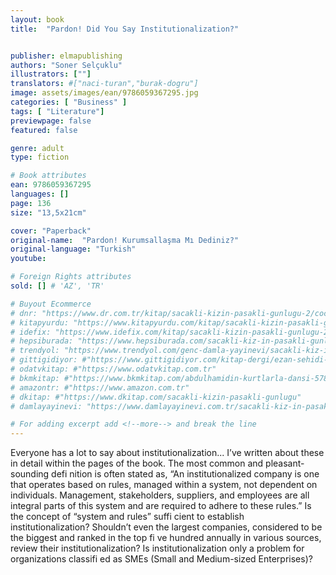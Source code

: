 ```yaml
---
layout: book
title:  "Pardon! Did You Say Institutionalization?"


publisher: elmapublishing
authors: "Soner Selçuklu"
illustrators: [""]
translators: #["naci-turan","burak-dogru"]
image: assets/images/ean/9786059367295.jpg
categories: [ "Business" ]
tags: [ "Literature"]
previewpage: false
featured: false

genre: adult
type: fiction

# Book attributes
ean: 9786059367295
languages: []
page: 136
size: "13,5x21cm"

cover: "Paperback"
original-name:  "Pardon! Kurumsallaşma Mı Dediniz?"
original-language: "Turkish"
youtube:

# Foreign Rights attributes
sold: [] # 'AZ', 'TR'

# Buyout Ecommerce
# dnr: "https://www.dr.com.tr/kitap/sacakli-kizin-pasakli-gunlugu-2/cocuk-ve-genclik/genclik-10-yas/roman-oyku/urunno=0001893059001"
# kitapyurdu: "https://www.kitapyurdu.com/kitap/sacakli-kizin-pasakli-gunlugu-2-/560122.html&filter_name=Sa%C3%A7akl%C4%B1+K%C4%B1z%27%C4%B1n+Pasakl%C4%B1+G%C3%BCnl%C3%BC%C4%9F%C3%BC+2"
# idefix: "https://www.idefix.com/kitap/sacakli-kizin-pasakli-gunlugu-2/cocuk-ve-genclik/genclik-10-yas/roman-oyku/urunno=0001893059001"
# hepsiburada: "https://www.hepsiburada.com/sacakli-kiz-in-pasakli-gunlugu-2-damla-yayinevi-p-HBV000012ER86"
# trendyol: "https://www.trendyol.com/genc-damla-yayinevi/sacakli-kiz-in-pasakli-gunlugu-2-p-54825777"
# gittigidiyor: #"https://www.gittigidiyor.com/kitap-dergi/ezan-sehidi-adnan-menderes_pdp_732728793"
# odatvkitap: #"https://www.odatvkitap.com.tr"
# bkmkitap: #"https://www.bkmkitap.com/abdulhamidin-kurtlarla-dansi-578226"
# amazontr: #"https://www.amazon.com.tr"
# dkitap: #"https://www.dkitap.com/sacakli-kizin-pasakli-gunlugu"
# damlayayinevi: "https://www.damlayayinevi.com.tr/sacakli-kiz-in-pasakli-gunlugu-2-bu-iste-bi-terslik-var"

# For adding excerpt add <!--more--> and break the line
---
```

Everyone has a lot to say about institutionalization... I’ve written about these in detail within
the pages of the book. The most common and
pleasant-sounding defi nition is often stated as,
“An institutionalized company is one that operates
based on rules, managed within a system, not
dependent on individuals. Management, stakeholders, suppliers, and employees are all integral
parts of this system and are required to adhere to
these rules.” Is the concept of “system and rules”
suffi cient to establish institutionalization? Shouldn’t
even the largest companies, considered to be the
biggest and ranked in the top fi ve hundred annually
in various sources, review their institutionalization?
Is institutionalization only a problem for organizations classifi ed as SMEs (Small and Medium-sized
Enterprises)?
<!--more--> 

